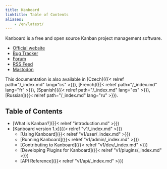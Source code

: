 ```yaml
---
title: Kanboard
linktitle: Table of Contents
aliases:
    - /en/latest/
---
```


Kanboard is a free and open source Kanban project management software.

- [Official website](https://kanboard.org)
- [Bug Tracker](https://github.com/kanboard/kanboard/issues)
- [Forum](https://kanboard.discourse.group/)
- [RSS Feed](https://github.com/kanboard/kanboard/releases.atom)
- [Mastodon](https://mastodon.social/@kanboard)

This documentation is also available in [Czech]({{< relref path="/_index.md" lang="cs" >}}), [French]({{< relref path="/_index.md" lang="fr" >}}), [Spanish]({{< relref path="/_index.md" lang="es" >}}), [Russian]({{< relref path="/_index.md" lang="ru" >}}).

## Table of Contents

- [What is Kanban?]({{< relref "introduction.md" >}})
- [Kanboard version 1.x]({{< relref "v1/_index.md" >}})
    - [Using Kanboard]({{< relref "v1/user/_index.md" >}})
    - [Running Kanboard]({{< relref "v1/admin/_index.md" >}})
    - [Contributing to Kanboard]({{< relref "v1/dev/_index.md" >}})
    - [Developing Plugins for Kanboard]({{< relref "v1/plugins/_index.md" >}})
    - [API Reference]({{< relref "v1/api/_index.md" >}})
